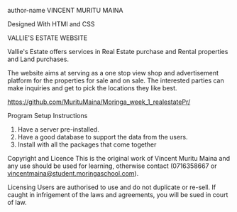 author-name VINCENT MURITU MAINA

Designed With HTMl and CSS

VALLIE'S ESTATE WEBSITE

Vallie's Estate offers services in Real Estate purchase and Rental properties and Land purchases. 

The website aims at serving as a one stop view shop and advertisement platform for the properties for sale and on sale. The interested parties can make inquiries and get to pick the locations they like best.


https://github.com/MurituMaina/Moringa_week_1_realestatePr/


Program Setup Instructions
1. Have a server pre-installed.
2. Have a good database to support the data from the users.
3. Install with all the packages that come together


Copyright and Licence
This is the original work of Vincent Muritu Maina and any use should be used for learning, otherwise  contact (0716358667 or vincentmaina@student.moringaschool.com).


Licensing
Users are authorised to use and do not duplicate or re-sell. If caught in infrigement of the laws and agreements, you will be sued in court of law. 